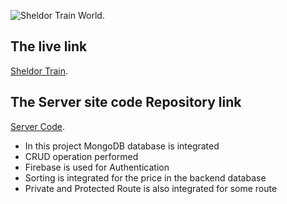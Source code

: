 ![Sheldor Train World](/public/logo/black-tansparentBg.png "This is the logo of my website Sheldor Traiin World").

## The live link
[Sheldor Train](https://toymarketplace-ea298.web.app/ "Sheldor Train World live link").

## The Server site code Repository link
[Server Code](https://github.com/saleheen22/Sheldor-Train-World-Server "Sheldor Train World server code link").
* In this project MongoDB database is integrated
* CRUD operation performed
* Firebase is used for Authentication
* Sorting is integrated for the price in the backend database
* Private and Protected Route is also integrated for some route
